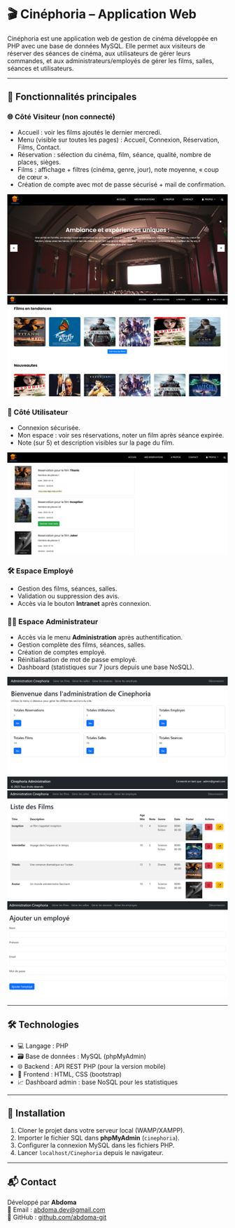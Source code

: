 # 🎬 Cinéphoria – Application Web

Cinéphoria est une application web de gestion de cinéma développée en PHP avec une base de données MySQL. Elle permet aux visiteurs de réserver des séances de cinéma, aux utilisateurs de gérer leurs commandes, et aux administrateurs/employés de gérer les films, salles, séances et utilisateurs.

---

## 🧩 Fonctionnalités principales

### 🌐 Côté Visiteur (non connecté)
- Accueil : voir les films ajoutés le dernier mercredi.
- Menu (visible sur toutes les pages) : Accueil, Connexion, Réservation, Films, Contact.
- Réservation : sélection du cinéma, film, séance, qualité, nombre de places, sièges.
- Films : affichage + filtres (cinéma, genre, jour), note moyenne, « coup de cœur ».
- Création de compte avec mot de passe sécurisé + mail de confirmation.

<img src="web1.png">
<img src="web2.png">


### 🔐 Côté Utilisateur
- Connexion sécurisée.
- Mon espace : voir ses réservations, noter un film après séance expirée.
- Note (sur 5) et description visibles sur la page du film.

<img src="web3.png">

### 🛠️ Espace Employé
- Gestion des films, séances, salles.
- Validation ou suppression des avis.
- Accès via le bouton **Intranet** après connexion.

### 🧑‍💼 Espace Administrateur
- Accès via le menu **Administration** après authentification.
- Gestion complète des films, séances, salles.
- Création de comptes employé.
- Réinitialisation de mot de passe employé.
- Dashboard (statistiques sur 7 jours depuis une base NoSQL).

<img src="admin1.png">
<img src="admin2.png">
<img src="admin3.png">

---

## 🛠️ Technologies

- 💻 Langage : PHP
- 🗃️ Base de données : MySQL (phpMyAdmin)
- 🌐 Backend : API REST PHP (pour la version mobile)
- 🎨 Frontend : HTML, CSS (bootstrap)
- 📈 Dashboard admin : base NoSQL pour les statistiques

---

## 🚀 Installation

1. Cloner le projet dans votre serveur local (WAMP/XAMPP).
2. Importer le fichier SQL dans **phpMyAdmin** (`cinephoria`).
3. Configurer la connexion MySQL dans les fichiers PHP.
4. Lancer `localhost/Cinephoria` depuis le navigateur.

---

## 📬 Contact

Développé par **Abdoma**  
📧 Email : abdoma.dev@gmail.com  
🔗 GitHub : [github.com/abdoma-git](https://github.com/abdoma-git)

